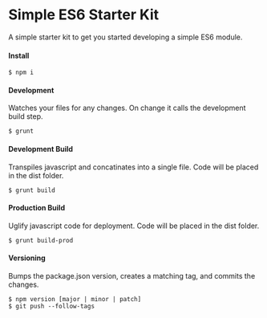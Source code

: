 # Simple ES6 Starter Kit
A simple starter kit to get you started developing a simple ES6 module.

#### Install
```
$ npm i
```

#### Development
Watches your files for any changes. On change it calls the development build step.

```
$ grunt
```

#### Development Build
Transpiles javascript and concatinates into a single file. Code will be placed in the dist folder.

```
$ grunt build
```

#### Production Build
Uglify javascript code for deployment.  Code will be placed in the dist folder.

```
$ grunt build-prod
```

#### Versioning
Bumps the package.json version, creates a matching tag, and commits the changes.
 
```
$ npm version [major | minor | patch]
$ git push --follow-tags
```

